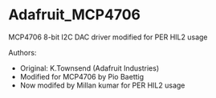 # Adafruit_MCP4706

MCP4706 8-bit I2C DAC driver modified for PER HIL2 usage

Authors:
  - Original: K.Townsend (Adafruit Industries)
  - Modified for MCP4706 by Pio Baettig
  - Now modifed by Millan kumar for PER HIL2 usage
